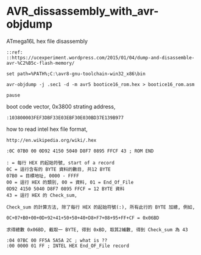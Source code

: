 # AVR_dissassembly_with_avr-objdump
ATmega16L hex file disassembly  

```
::ref: 
::https://ucexperiment.wordpress.com/2015/01/04/dump-and-disassemble-avr-%C2%B5c-flash-memory/

set path=%PATH%;C:\avr8-gnu-toolchain-win32_x86\bin

avr-objdump -j .sec1 -d -m avr5 bootice16_rom.hex > bootice16_rom.asm

pause
```




boot code vector, 0x3800 strating address,
```
:103800003FEF3DBF33E03EBF30E030BD37E139B977
```



how to read intel hex file format,

```
http://en.wikipedia.org/wiki/.hex

:0C 07B0 00 0D92 4150 5040 D8F7 0895 FFCF 43 ; ROM END       

: = 每行 HEX 的起始符號, start of a record
0C = 這行含有的 BYTE 資料的數目, 共12 BYTE
07B0 = 目標地址, 0000 - FFFF
00 = 這行 HEX 的類別, 00 = 資料, 01 = End_Of_File
0D92 4150 5040 D8F7 0895 FFCF = 12 BYTE 資料
43 = 這行 HEX 的 Check_sum,

Check_sum 的計算方法, 除了每行 HEX 的起始符號(:), 所有此行的 BYTE 加總, 例如,

0C+07+B0+00+0D+92+41+50+50+40+D8+F7+08+95+FF+CF = 0x06BD

求得總數 0x06BD, 截取一 BYTE, 得到 0xBD, 取其2補數, 得到 Check_sum 為 43

:04 07BC 00 FF5A 5A5A 2C ; what is ??                 
:00 0000 01 FF ; INTEL HEX End_OF_File record


```
